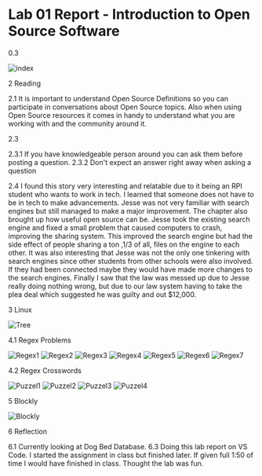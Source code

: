 # Lab 01 Report - Introduction to Open Source Software
0.3

![index](labs/pics.PNG "index")

2 Reading

2.1 It is important to understand Open Source Definitions so you can participate in conversations about Open Source topics. Also when using Open Source resources it comes in handy to understand what you are working with and the community around it.

2.3

2.3.1 If you have knowledgeable person around you can ask them before posting a question.
2.3.2 Don't expect an answer right away when asking a question

2.4 I found this story very interesting and relatable due to it being an RPI student who wants to work in tech. I learned that someone does not have to be in tech to make advancements. Jesse was not very familiar with search engines but still managed to make a major improvement. The chapter also brought up how useful open source can be. Jesse took the existing search engine and fixed a small problem that caused computers to crash, improving the sharing system. This improved the search engine but had the side effect of people sharing a ton ,1/3 of all, files on the engine to each other. It was also interesting that Jesse was not the only one tinkering with search engines since other students from other schools were also involved. If they had been connected maybe they would have made more changes to the search engines. Finally I saw that the law was messed up due to Jesse really doing nothing wrong, but due to our law system having to take the plea deal which suggested he was guilty and out $12,000.

3 Linux

![Tree](OSLinuxTreeSnip.png "man on tree")

4.1 Regex Problems

![Regex1](Regex1.png "Regex1")
![Regex2](Regex2.png "Regex2")
![Regex3](Regex3.png "Regex3")
![Regex4](Regex4.png "Regex4")
![Regex5](Regex5.png "Regex5")
![Regex6](Regex6.png "Regex6")
![Regex7](Regex7.png "Regex7")

4.2 Regex Crosswords

![Puzzel1](Puzzel1.png "Puzzel1")
![Puzzel2](Puzzel2.png "Puzzel2")
![Puzzel3](Puzzel3.png "Puzzel3")
![Puzzel4](Puzzel4.png "Puzzel4")

5 Blockly

![Blockly](Blockly10.png "Blockly")

6 Reflection

6.1 Currently looking at Dog Bed Database.
6.3 Doing this lab report on VS Code. I started the assignment in class but finished later. If given full 1:50 of time I would have finished in class. Thought the lab was fun.